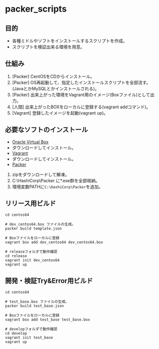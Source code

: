 # packer_scripts

## 目的

- 各種ミドルやソフトをインストールするスクリプトを作成。
- スクリプトを検証出来る環境を用意。

## 仕組み

1. [Packer] CentOSをCDからインストール。
2. [Packer] OS再起動して、指定したインストールスクリプトを全部流す。(JavaとかMySQLとかインストールされる)。
3. [Packer] 出来上がった環境をVagrant用のイメージ(Boxファイル)として出力。
4. [人間] 出来上がったBOXをローカルに登録する(vagrant addコマンド)。
5. [Vagrant] 登録したイメージを起動(vagrant up)。

## 必要なソフトのインストール

- [Oracle Virtual Box](http://www.oracle.com/technetwork/server-storage/virtualbox/downloads/index.html?ssSourceSiteId=otnjp)
 - ダウンロードしてインストール。
- [Vagrant](https://www.vagrantup.com/downloads.html)
 - ダウンロードしてインストール。
- [Packer](https://www.packer.io/downloads.html) 
 1. zipをダウンロードして解凍。
 2. C:\HashiCorp\Packer に*.exe群を全部格納。
 3. 環境変数PATHに`C:\HashiCorp\Packer`を追加。

## リリース用ビルド

```shell
cd centos64

# dev_centos64.box ファイルの生成。
packer build template.json

# Boxファイルをローカルに登録
vagrant box add dev_centos64 dev_centos64.box

# releaseフォルダで動作確認
cd release
vagrant init dev_centos64
vagrant up
```

## 開発・検証Try&Error用ビルド

```shell
cd centos64

# test_base.box ファイルの生成。
packer build test_base.json

# Boxファイルをローカルに登録
vagrant box add test_base test_base.box

# developフォルダで動作確認
cd develop
vagrant init test_base
vagrant up
```
